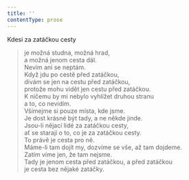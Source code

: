 ```yaml
---
title: ''
contentType: prose
---
```


Kdesi za zatáčkou cesty

> je možná studna, možná hrad,  
> a možná jenom cesta dál.  
> Nevím ani se neptám.  
> Když jdu po cestě před zatáčkou,  
> dívám se jen na cestu před zatáčkou,  
> protože mohu vidět jen cestu před zatáčkou.  
> K ničemu by mi nebylo vyhlížet druhou stranu  
> a to, co nevidím.  
> Všímejme si pouze místa, kde jsme.  
> Je dost krásné být tady, a ne někde jinde.  
> Jsou-li nějací lidé za zatáčkou cesty,  
> ať se starají o to, co je za zatáčkou cesty.  
> To právě je cesta pro ně.  
> Máme-li tam dojít my, dozvíme se vše, až tam dojdeme.  
> Zatím víme jen, že tam nejsme.  
> Tady je jenom cesta před zatáčkou, a před zatáčkou  
> je cesta bez nějaké zatáčky.
